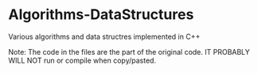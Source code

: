 # Algorithms-DataStructures
Various algorithms and data structres implemented in C++

Note: The code in the files are the part of the original code. IT PROBABLY WILL NOT run or compile when copy/pasted.
